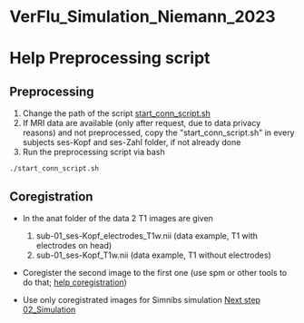 # VerFlu_Simulation_Niemann_2023

# Help Preprocessing script

## Preprocessing

1. Change the path of the script [start_conn_script.sh](01_Preprocessing/start_conn_script.sh)
2. If MRI data are available (only after request, due to data privacy reasons) and not preprocessed, copy the "start_conn_script.sh" in every subjects ses-Kopf and ses-Zahl folder, if not already done
3. Run the preprocessing script via bash

```{bash}
./start_conn_script.sh
```

## Coregistration

- In the anat folder of the data 2 T1 images are given
  
  1. sub-01_ses-Kopf_electrodes_T1w.nii (data example, T1 with electrodes on head)
  2. sub-01_ses-Kopf_T1w.nii (data example, T1 without electrodes)
- Coregister the second image to the first one (use spm or other tools to do that; [help coregistration](https://andysbrainbook.readthedocs.io/en/stable/SPM/SPM_Short_Course/SPM_04_Preprocessing/03_SPM_Coregistration.html))  

- Use only coregistrated images for Simnibs simulation [Next step 02_Simulation](../02_Simulation/README.md)